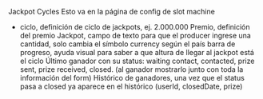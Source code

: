 Jackpot Cycles
Esto va en la página de config de slot machine

- ciclo, definición de ciclo de jackpots, ej. 2.000.000
Premio, definición del premio Jackpot, campo de texto para que el producer ingrese una cantidad, solo cambia el símbolo currency según el país
barra de progreso, ayuda visual para saber a que altura de llegar al jackpot está el ciclo
Último ganador con su status: waiting contact, contacted, prize sent, prize received, closed. (al ganador mostrarlo junto con toda la información del form)
Histórico de ganadores, una vez que el status pasa a closed ya aparece en el histórico (userId, closedDate, prize)